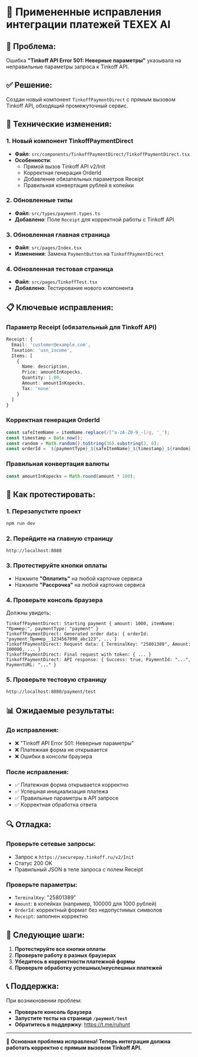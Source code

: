 # 🔧 Примененные исправления интеграции платежей TEXEX AI

## 🚨 Проблема:
Ошибка **"Tinkoff API Error 501: Неверные параметры"** указывала на неправильные параметры запроса к Tinkoff API.

## ✅ Решение:
Создан новый компонент `TinkoffPaymentDirect` с прямым вызовом Tinkoff API, обходящий промежуточный сервис.

## 🔧 Технические изменения:

### 1. **Новый компонент TinkoffPaymentDirect**
- **Файл**: `src/components/TinkoffPaymentDirect/TinkoffPaymentDirect.tsx`
- **Особенности**:
  - Прямой вызов Tinkoff API v2/Init
  - Корректная генерация OrderId
  - Добавление обязательных параметров Receipt
  - Правильная конвертация рублей в копейки

### 2. **Обновленные типы**
- **Файл**: `src/types/payment.types.ts`
- **Добавлено**: Поле `Receipt` для корректной работы с Tinkoff API

### 3. **Обновленная главная страница**
- **Файл**: `src/pages/Index.tsx`
- **Изменения**: Замена `PaymentButton` на `TinkoffPaymentDirect`

### 4. **Обновленная тестовая страница**
- **Файл**: `src/pages/TinkoffTest.tsx`
- **Добавлено**: Тестирование нового компонента

## 📋 Ключевые исправления:

### **Параметр Receipt (обязательный для Tinkoff API)**
```typescript
Receipt: {
  Email: 'customer@example.com',
  Taxation: 'usn_income',
  Items: [
    {
      Name: description,
      Price: amountInKopecks,
      Quantity: 1.00,
      Amount: amountInKopecks,
      Tax: 'none'
    }
  ]
}
```

### **Корректная генерация OrderId**
```typescript
const safeItemName = itemName.replace(/[^a-zA-Z0-9_-]/g, '_');
const timestamp = Date.now();
const random = Math.random().toString(36).substring(2, 8);
const orderId = `${paymentType}_${safeItemName}_${timestamp}_${random}`;
```

### **Правильная конвертация валюты**
```typescript
const amountInKopecks = Math.round(amount * 100);
```

## 🧪 Как протестировать:

### 1. **Перезапустите проект**
```bash
npm run dev
```

### 2. **Перейдите на главную страницу**
```
http://localhost:8080
```

### 3. **Протестируйте кнопки оплаты**
- Нажмите **"Оплатить"** на любой карточке сервиса
- Нажмите **"Рассрочка"** на любой карточке сервиса

### 4. **Проверьте консоль браузера**
Должны увидеть:
```
TinkoffPaymentDirect: Starting payment { amount: 1000, itemName: "Пример:", paymentType: "payment" }
TinkoffPaymentDirect: Generated order data: { orderId: "payment_Пример__1234567890_abc123", ... }
TinkoffPaymentDirect: Request data: { TerminalKey: "25801389", Amount: 100000, ... }
TinkoffPaymentDirect: Final request with token: { ... }
TinkoffPaymentDirect: API response: { Success: true, PaymentId: "...", PaymentURL: "..." }
```

### 5. **Проверьте тестовую страницу**
```
http://localhost:8080/payment/test
```

## 📊 Ожидаемые результаты:

### **До исправления:**
- ❌ "Tinkoff API Error 501: Неверные параметры"
- ❌ Платежная форма не открывается
- ❌ Ошибки в консоли браузера

### **После исправления:**
- ✅ Платежная форма открывается корректно
- ✅ Успешная инициализация платежа
- ✅ Правильные параметры в API запросе
- ✅ Корректная обработка ответа

## 🔍 Отладка:

### **Проверьте сетевые запросы:**
- Запрос к `https://securepay.tinkoff.ru/v2/Init`
- Статус 200 OK
- Правильный JSON в теле запроса с полем Receipt

### **Проверьте параметры:**
- `TerminalKey`: "25801389"
- `Amount`: в копейках (например, 100000 для 1000 рублей)
- `OrderId`: корректный формат без недопустимых символов
- `Receipt`: заполнен корректно

## 🎯 Следующие шаги:

1. **Протестируйте все кнопки оплаты**
2. **Проверьте работу в разных браузерах**
3. **Убедитесь в корректности платежной формы**
4. **Проверьте обработку успешных/неуспешных платежей**

## 📞 Поддержка:

При возникновении проблем:
- **Проверьте консоль браузера**
- **Запустите тесты на странице `/payment/test`**
- **Обратитесь в поддержку**: https://t.me/ruhunt

---

**🎉 Основная проблема исправлена! Теперь интеграция должна работать корректно с прямым вызовом Tinkoff API.**
